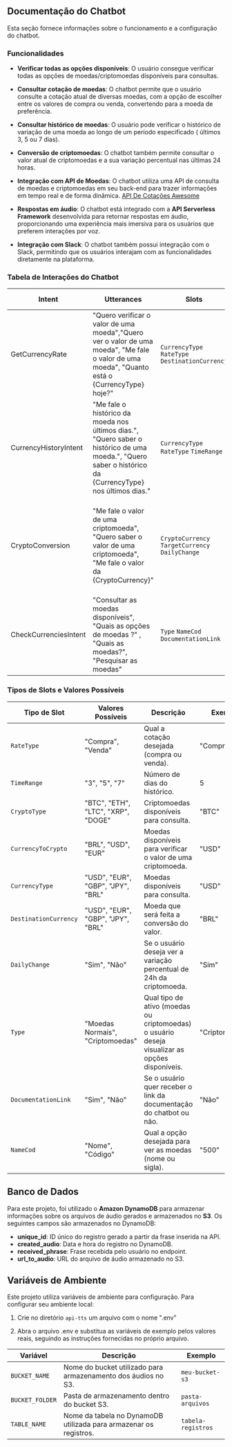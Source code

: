 ## Documentação do Chatbot

Esta seção fornece informações sobre o funcionamento e a configuração do chatbot.

### Funcionalidades

- **Verificar todas as opções disponíveis**: O usuário consegue verificar todas as opções de moedas/criptomoedas disponíveis para consultas.
  
- **Consultar cotação de moedas**: O chatbot permite que o usuário consulte a cotação atual de diversas moedas, com a opção de escolher entre os valores de compra ou venda, convertendo para a moeda de preferência.

- **Consultar histórico de moedas**: O usuário pode verificar o histórico de variação de uma moeda ao longo de um período especificado ( últimos 3, 5 ou 7 dias).

- **Conversão de criptomoedas**: O chatbot também permite consultar o valor atual de criptomoedas e a sua variação percentual nas últimas 24 horas.

- **Integração com API de Moedas**: O chatbot utiliza uma API de consulta de moedas e criptomoedas em seu back-end para trazer informações em tempo real e de forma dinâmica. [API De Cotações Awesome](https://docs.awesomeapi.com.br/api-de-moedas)

- **Respostas em áudio**: O chatbot está integrado com a **API Serverless Framework** desenvolvida para retornar respostas em áudio, proporcionando uma experiência mais imersiva para os usuários que preferem interações por voz.

- **Integração com Slack**: O chatbot também possui integração com o Slack, permitindo que os usuários interajam com as funcionalidades diretamente na plataforma.


### Tabela de Interações do Chatbot

| Intent                  | Utterances                                                                                                  | Slots                                   | O que faz cada Intent                                                                  |
|-------------------------|-------------------------------------------------------------------------------------------------------------|-----------------------------------------|----------------------------------------------------------------------------------------|
| GetCurrencyRate         | "Quero verificar o valor de uma moeda","Quero ver o valor de uma moeda", "Me fale o valor de uma moeda", "Quanto está o {CurrencyType} hoje?" | `CurrencyType` `RateType` `DestinationCurrency` | Responde com a cotação atual da moeda desejada convertida para a moeda de preferência do usuário. |
| CurrencyHistoryIntent    | "Me fale o histórico da moeda nos últimos dias.", "Quero saber o histórico de uma moeda.", "Quero saber o histórico da {CurrencyType} nos últimos dias." | `CurrencyType` `RateType` `TimeRange`       | Retorna o valor da moeda escolhida a cada dia ao longo do período especificado.       |
| CryptoConversion        | "Me fale o valor de uma criptomoeda", "Quero saber o valor de uma criptomoeda", "Me fale o valor da {CryptoCurrency}" | `CryptoCurrency` `TargetCurrency` `DailyChange` | Retorna a cotação atual da criptomoeda desejada na moeda especificada e a variação de preço nas últimas 24 horas.                |
| CheckCurrenciesIntent               | "Consultar as moedas disponíveis", "Quais as opções de moedas ?"  , "Quais as moedas?", "Pesquisar as moedas"                                               | `Type` `NameCod` `DocumentationLink`               | Retorna todas as opções de criptomoedas e moedas disponíveis para consulta e a documentação do chatbot.           |


### Tipos de Slots e Valores Possíveis


| Tipo de Slot          | Valores Possíveis                           | Descrição                                                        | Exemplo    |
|-----------------------|---------------------------------------------|------------------------------------------------------------------|------------|
| `RateType`            | "Compra", "Venda"                           | Qual a cotação desejada (compra ou venda).                       | "Compra"   |
| `TimeRange`           | "3", "5", "7"                               | Número de dias do histórico.                                     | 5          |
| `CryptoType`          | "BTC", "ETH", "LTC", "XRP", "DOGE"        | Criptomoedas disponíveis para consulta.                          | "BTC"      |
| `CurrencyToCrypto`    | "BRL", "USD", "EUR"                         | Moedas disponíveis para verificar o valor de uma criptomoeda.    | "USD"      |
| `CurrencyType`        | "USD", "EUR", "GBP", "JPY", "BRL"         | Moedas disponíveis para consulta.                                | "USD"      |
| `DestinationCurrency` | "USD", "EUR", "GBP", "JPY", "BRL"         | Moeda que será feita a conversão do valor.                       | "BRL"      |
| `DailyChange`         | "Sim", "Não"                                | Se o usuário deseja ver a variação percentual de 24h da criptomoeda. | "Sim"      |
| `Type`                | "Moedas Normais", "Criptomoedas"          | Qual tipo de ativo (moedas ou criptomoedas) o usuário deseja visualizar as opções disponíveis. | "Criptomoedas" |
| `DocumentationLink`   | "Sim", "Não"                                | Se o usuário quer receber o link da documentação do chatbot ou não. | "Não"      |
| `NameCod`     | "Nome", "Código"                     | Qual a opção desejada para ver as moedas (nome ou sigla).         | "500"      |


## Banco de Dados


Para este projeto, foi utilizado o **Amazon DynamoDB** para armazenar informações sobre os arquivos de áudio gerados e armazenados no **S3**. Os seguintes campos são armazenados no DynamoDB:

- **unique_id**: ID único do registro gerado a partir da frase inserida na API.
- **created_audio**: Data e hora do registro no DynamoDB.
- **received_phrase**: Frase recebida pelo usuário no endpoint.
- **url_to_audio**: URL do arquivo de áudio armazenado no S3.

## Variáveis de Ambiente

Este projeto utiliza variáveis de ambiente para configuração. Para configurar seu ambiente local:

1. Crie no diretório `api-tts` um arquivo com o nome ".env"

2. Abra o arquivo .env e substitua as variáveis de exemplo pelos valores reais, seguindo as instruções fornecidas no próprio arquivo.

| Variável        | Descrição                                                            | Exemplo              |
|-----------------|----------------------------------------------------------------------|----------------------|
| `BUCKET_NAME`   | Nome do bucket utilizado para armazenamento dos áudios no S3.                   | `meu-bucket-s3`      |
| `BUCKET_FOLDER` | Pasta de armazenamento dentro do bucket S3.                          | `pasta-arquivos`     |
| `TABLE_NAME`    | Nome da tabela no DynamoDB utilizada para armazenar os registros.    | `tabela-registros`   |
